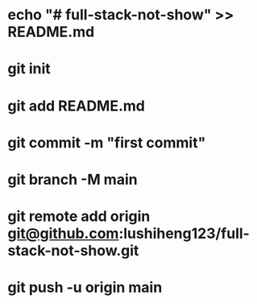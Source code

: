 # echo "# full-stack-not-show" >> README.md
# git init
# git add README.md
# git commit -m "first commit"
# git branch -M main
# git remote add origin git@github.com:lushiheng123/full-stack-not-show.git
# git push -u origin main

